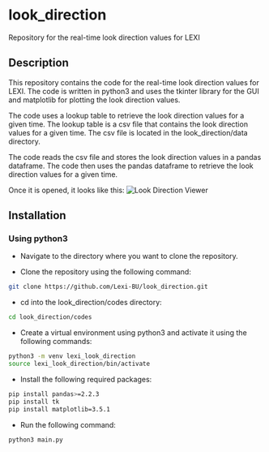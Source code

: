 # look_direction
Repository for the real-time look direction values for LEXI

## Description
This repository contains the code for the real-time look direction values for LEXI. The code is
written in python3 and uses the tkinter library for the GUI and matplotlib for plotting the look
direction values.

The code uses a lookup table to retrieve the look direction values for a given time. The lookup
table is a csv file that contains the look direction values for a given time. The csv file is
located in the look_direction/data directory.

The code reads the csv file and stores the look direction values in a pandas dataframe. The code
then uses the pandas dataframe to retrieve the look direction values for a given time.

Once it is opened, it looks like this:
![Look Direction Viewer](../figures/lexi_look_direction_viewer.png)

## Installation


### Using python3

- Navigate to the directory where you want to clone the repository.

- Clone the repository using the following command:
```bash
git clone https://github.com/Lexi-BU/look_direction.git
```
- cd into the look_direction/codes directory:
```bash
cd look_direction/codes
```

- Create a virtual environment using python3 and activate it using the following commands:
```bash
python3 -m venv lexi_look_direction
source lexi_look_direction/bin/activate
```

- Install the following required packages:
```bash
pip install pandas>=2.2.3
pip install tk
pip install matplotlib=3.5.1
```

- Run the following command:
```bash
python3 main.py
```